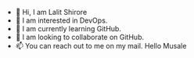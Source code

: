 - 👋 Hi, I am Lalit Shirore
- 👀 I am interested in DevOps.
- 🌱 I am currently learning GitHub.
- 💞️ I am looking to collaborate on GitHub.
- 📫 You can reach out to me on my mail.
Hello Musale
<!---
Lalit708/Lalit708 is a ✨ special ✨ repository because its `README.md` (this file) appears on your GitHub profile.
You can click the Preview link to take a look at your changes.
--->
